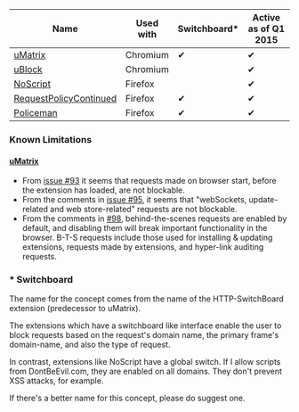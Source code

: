 |Name|Used with|Switchboard*|Active as of Q1 2015|
|----|---------|-----------|--------------------|
|[uMatrix](https://github.com/gorhill/uMatrix)|Chromium|✔|✔|
|[uBlock](https://github.com/gorhill/uBlock)|Chromium| |✔|
|[NoScript](https://noscript.net/)|Firefox||✔|
|[RequestPolicyContinued](https://github.com/RequestPolicyContinued/requestpolicy)|Firefox|✔|✔|
|[Policeman](https://github.com/futpib/policeman)|Firefox|✔|✔|

### Known Limitations
#### [uMatrix](https://github.com/gorhill/uMatrix/issues/97)
* From [issue #93](https://github.com/gorhill/uMatrix/issues/93) it seems that requests made on browser start, before the extension has loaded, are not blockable.
* From the comments in [issue #95](https://github.com/gorhill/uMatrix/issues/95), it seems that "webSockets, update-related and web store-related" requests are not blockable.
* From the comments in [#98](https://github.com/gorhill/uMatrix/issues/98), behind-the-scenes requests are enabled by default, and disabling them will break important functionality in the browser. B-T-S requests include those used for installing & updating extensions, requests made by extensions, and hyper-link auditing requests.

### * Switchboard
The name for the concept comes from the name of the HTTP-SwitchBoard extension (predecessor to uMatrix).

The extensions which have a switchboard like interface enable the user to block requests based on the request's domain name, the primary frame's domain-name, and also the type of request.

In contrast, extensions like NoScript have a global switch. If I allow scripts from DontBeEvil.com, they are enabled on all domains. They don't prevent XSS attacks, for example.

If there's a better name for this concept, please do suggest one.